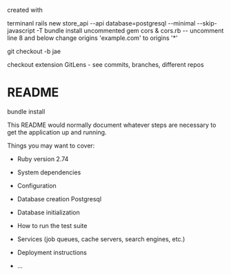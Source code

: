 created with 

terminanl rails new store_api --api database=postgresql --minimal --skip-javascript -T
bundle install
uncommented gem cors & cors.rb -- uncomment line 8 and below change    origins 'example.com' to    origins '*'

git checkout -b jae



checkout extension GitLens - see commits, branches, different repos



# README
bundle install



This README would normally document whatever steps are necessary to get the
application up and running.

Things you may want to cover:

* Ruby version
2.74

* System dependencies

* Configuration

* Database creation
Postgresql

* Database initialization

* How to run the test suite

* Services (job queues, cache servers, search engines, etc.)

* Deployment instructions

* ...
